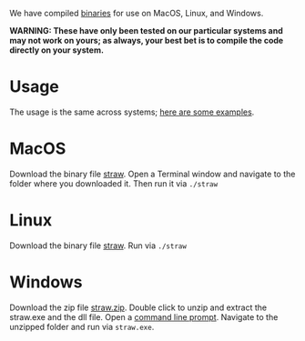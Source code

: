We have compiled [binaries](https://github.com/theaidenlab/straw/tree/master/bin) for use on MacOS, Linux, and Windows. 

**WARNING: These have only been tested on our particular systems and may not work on yours; as always, your best bet is to compile the code directly on your system.**

# Usage
The usage is the same across systems; [here are some examples](https://github.com/theaidenlab/straw/wiki/CPP#running).

# MacOS
Download the binary file [straw](https://github.com/theaidenlab/straw/tree/master/bin/Mac/straw). Open a Terminal window and navigate to the folder where you downloaded it. Then run it via `./straw`

# Linux
Download the binary file [straw](https://github.com/theaidenlab/straw/tree/master/bin/Linux/straw). Run via `./straw`

# Windows
Download the zip file [straw.zip](https://github.com/theaidenlab/straw/tree/master/bin/Windows/straw.zip). Double click to unzip and extract the straw.exe and the dll file. Open a [command line prompt](http://www.howtogeek.com/235101/10-ways-to-open-the-command-prompt-in-windows-10/). Navigate to the unzipped folder and run via `straw.exe`.